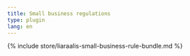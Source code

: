 ```yaml
---
title: Small business regulations
type: plugin
lang: en
---
```


{% include store/liaraalis-small-business-rule-bundle.md %}
